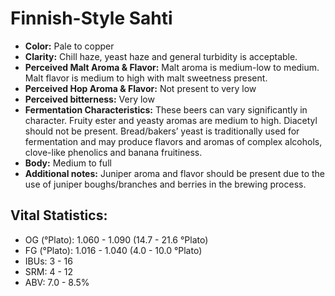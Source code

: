 # Finnish-Style Sahti

- **Color:** Pale to copper
- **Clarity:** Chill haze, yeast haze and general turbidity is acceptable.
- **Perceived Malt Aroma & Flavor:** Malt aroma is medium-low to medium. Malt flavor is medium to high with malt sweetness present.
- **Perceived Hop Aroma & Flavor:** Not present to very low
- **Perceived bitterness:** Very low
- **Fermentation Characteristics:** These beers can vary significantly in character. Fruity ester and yeasty aromas are medium to high. Diacetyl should not be present. Bread/bakers’ yeast is traditionally used for fermentation and may produce flavors and aromas of complex alcohols, clove-like phenolics and banana fruitiness.
- **Body:** Medium to full
- **Additional notes:** Juniper aroma and flavor should be present due to the use of juniper boughs/branches and berries in the brewing process.

## Vital Statistics:

- OG (°Plato): 1.060 - 1.090 (14.7 - 21.6 °Plato) 
- FG (°Plato): 1.016 - 1.040 (4.0 - 10.0 °Plato)
- IBUs: 3 - 16
- SRM: 4 - 12
- ABV: 7.0 - 8.5%
